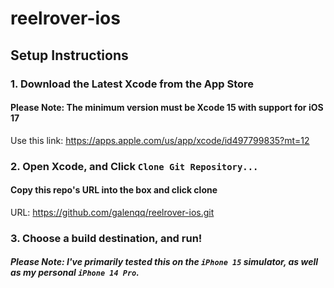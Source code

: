 # reelrover-ios

## Setup Instructions

### 1. Download the Latest Xcode from the App Store
#### Please Note: The minimum version must be Xcode 15 with support for iOS 17
Use this link: https://apps.apple.com/us/app/xcode/id497799835?mt=12

### 2. Open Xcode, and Click `Clone Git Repository...`
#### Copy this repo's URL into the box and click clone
URL: https://github.com/galenqq/reelrover-ios.git

### 3. Choose a build destination, and run!
##### Please Note: I've primarily tested this on the `iPhone 15` simulator, as well as my personal `iPhone 14 Pro`.

